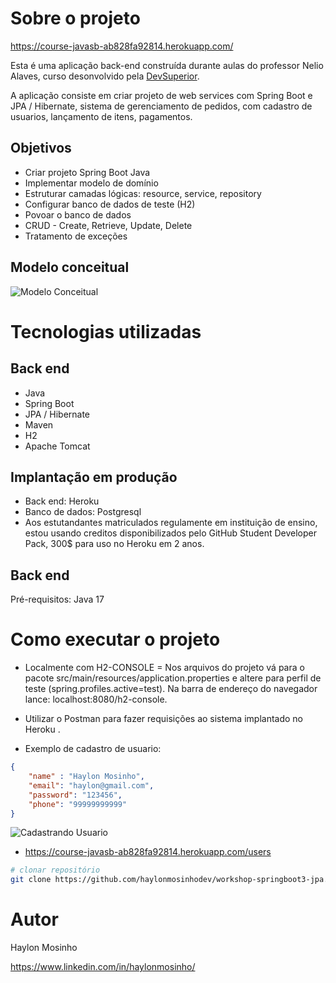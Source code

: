 # Sobre o projeto

https://course-javasb-ab828fa92814.herokuapp.com/

 Esta é uma aplicação back-end construída durante aulas do professor Nelio Alaves, curso desonvolvido pela [DevSuperior](https://devsuperior.com "Site da DevSuperior").

A aplicação consiste em criar projeto de web services com Spring Boot e JPA / Hibernate, sistema de gerenciamento de pedidos, com cadastro de usuarios, lançamento de itens, pagamentos.

## Objetivos

- Criar projeto Spring Boot Java
- Implementar modelo de domínio
- Estruturar camadas lógicas: resource, service, repository
- Configurar banco de dados de teste (H2)
- Povoar o banco de dados
- CRUD - Create, Retrieve, Update, Delete
- Tratamento de exceções

## Modelo conceitual
![Modelo Conceitual](https://github.com/haylonmosinhodev/assets/blob/main/domain%20model.jpg)


# Tecnologias utilizadas
## Back end
- Java
- Spring Boot
- JPA / Hibernate
- Maven
- H2
- Apache Tomcat


## Implantação em produção
- Back end: Heroku  
- Banco de dados: Postgresql
- Aos estutandantes matriculados regulamente em instituição de ensino, estou usando creditos disponibilizados pelo GitHub Student Developer Pack, 300$ para uso no Heroku em 2 anos.

## Back end
Pré-requisitos: Java 17

# Como executar o projeto
- Localmente com H2-CONSOLE = Nos arquivos do projeto vá para o pacote src/main/resources/application.properties e altere para perfil de teste (spring.profiles.active=test).
  Na barra de endereço do navegador lance: localhost:8080/h2-console.


- Utilizar o Postman para fazer requisições ao sistema implantado no Heroku .
- Exemplo de cadastro de usuario:
```json
{
    "name" : "Haylon Mosinho",
    "email": "haylon@gmail.com",
    "password": "123456",
    "phone": "99999999999"
}
```
  
![Cadastrando Usuario](https://github.com/haylonmosinhodev/assets/blob/main/postman%20get%20usuario.jpg)

- https://course-javasb-ab828fa92814.herokuapp.com/users

```bash
# clonar repositório
git clone https://github.com/haylonmosinhodev/workshop-springboot3-jpa.git
```
 
# Autor

Haylon Mosinho

https://www.linkedin.com/in/haylonmosinho/



